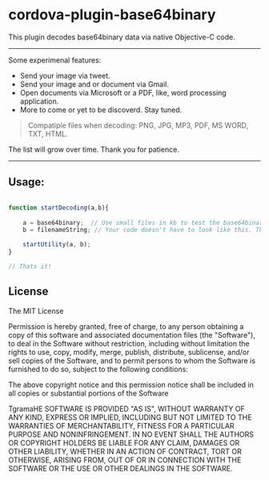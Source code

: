 cordova-plugin-base64binary
============

This plugin decodes base64binary data via native Objective-C code.

-----

Some experimenal features:
* Send your image via tweet.
* Send your image and or document via Gmail.
* Open documents via Microsoft or a PDF, like, word processing application.
* More to come or yet to be discoverd. Stay tuned.


> Compatiple files when decoding: 
> PNG, JPG, MP3, PDF, MS WORD, TXT, HTML.

The list will grow over time. Thank you for patience.

-----


Usage:
------

```javascript

function startDecoding(a,b){
    
    a = base64binary;  // Use small files in kb to test the base64binary string.
    b = filenameString; // Your code doesn't have to look like this. Thank goodness :)

    startUtility(a, b);
}

// Thats it!

```




## License

The MIT License

Permission is hereby granted, free of charge, to any person obtaining a copy of this software and associated documentation files (the "Software"), to deal in the Software without restriction, including without limitation the rights to use, copy, modify, merge, publish, distribute, sublicense, and/or sell copies of the Software, and to permit persons to whom the Software is furnished to do so, subject to the following conditions:

The above copyright notice and this permission notice shall be included in all copies or substantial portions of the Software

TgramaHE SOFTWARE IS PROVIDED "AS IS", WITHOUT WARRANTY OF ANY KIND, EXPRESS OR IMPLIED, INCLUDING BUT NOT LIMITED TO THE WARRANTIES OF MERCHANTABILITY, FITNESS FOR A PARTICULAR PURPOSE AND NONINFRINGEMENT. IN NO EVENT SHALL THE AUTHORS OR COPYRIGHT HOLDERS BE LIABLE FOR ANY CLAIM, DAMAGES OR OTHER LIABILITY, WHETHER IN AN ACTION OF CONTRACT, TORT OR OTHERWISE, ARISING FROM, OUT OF OR IN CONNECTION WITH THE SOFTWARE OR THE USE OR OTHER DEALINGS IN THE SOFTWARE.
